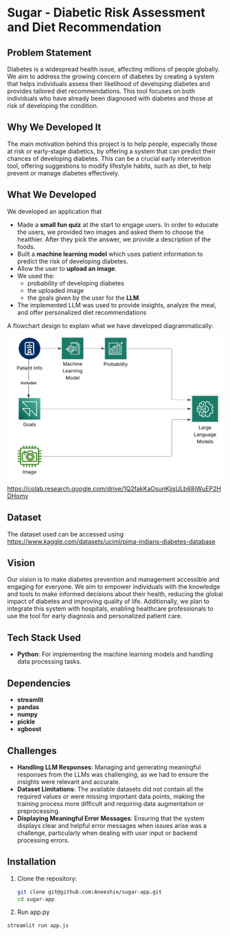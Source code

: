 # Sugar - Diabetic Risk Assessment and Diet Recommendation

## Problem Statement
Diabetes is a widespread health issue, affecting millions of people globally. We aim to address the growing concern of diabetes by creating a system that helps individuals assess their likelihood of developing diabetes and provides tailored diet recommendations. This tool focuses on both individuals who have already been diagnosed with diabetes and those at risk of developing the condition.

## Why We Developed It
The main motivation behind this project is to help people, especially those at risk or early-stage diabetics, by offering a system that can predict their chances of developing diabetes. This can be a crucial early intervention tool, offering suggestions to modify lifestyle habits, such as diet, to help prevent or manage diabetes effectively.

## What We Developed
We developed an application that
- Made a **small fun quiz** at the start to engage users.
  In order to educate the users, we provided two images and asked them to choose the healthier. After they pick the answer, we provide a description of the foods.
- Built a **machine learning model** which uses patient information to predict the risk of developing diabetes.
- Allow the user to **upload an image**.
- We used the:
  - probability of developing diabetes
  - the uploaded image
  - the goals given by the user
  for the **LLM**.
- The implemented LLM was used to provide insights, analyze the meal, and offer personalized diet recommendations

A flowchart design to explain what we have developed diagrammatically:

![Alt text](https://github.com/Aneeshie/sugar-app/blob/main/flowchart.png?raw=true)

https://colab.research.google.com/drive/1Q2fakKaOsunKjjsULb68jWuEP2HDHomv
## Dataset
The dataset used can be accessed using https://www.kaggle.com/datasets/uciml/pima-indians-diabetes-database

## Vision
Our vision is to make diabetes prevention and management accessible and engaging for everyone. We aim to empower individuals with the knowledge and tools to make informed decisions about their health, reducing the global impact of diabetes and improving quality of life. Additionally, we plan to integrate this system with hospitals, enabling healthcare professionals to use the tool for early diagnosis and personalized patient care.

## Tech Stack Used
- **Python**: For implementing the machine learning models and handling data processing tasks.

## Dependencies
- **streamlit**
- **pandas**
- **numpy**
- **pickle**
- **xgboost**
  
## Challenges
- **Handling LLM Responses**: Managing and generating meaningful responses from the LLMs was challenging, as we had to ensure the insights were relevant and accurate.
- **Dataset Limitations**: The available datasets did not contain all the required values or were missing important data points, making the training process more difficult and requiring data augmentation or preprocessing.
- **Displaying Meaningful Error Messages**: Ensuring that the system displays clear and helpful error messages when issues arise was a challenge, particularly when dealing with user input or backend processing errors.

## Installation

1. Clone the repository:
   ```bash
   git clone git@github.com:Aneeshie/sugar-app.git
   cd sugar-app

2. Run app.py
  ```bash
  streamlit run app.js
